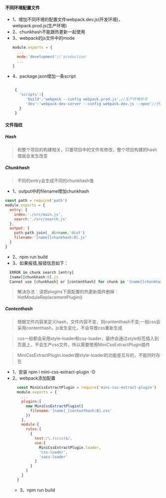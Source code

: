 #### 不同环境配置文件
* 1、增加不同环境的配置文件webpack.dev.js(开发环境)，webpack.prod.js(生产环境)
* 2、chunkhash不能跟热更新一起使用
* 3、webpack的js文件中的mode
  ```js
  module.exports = {
    ...
    mode:'development'//'production'
    ...
  }
  ```
* 4、package.json增加一条script
  ```js
   
   {
     'scripts':{
        'build':'webpack --config webpack.prod.js',//生产环境命令
        'dev':'webpack-dev-server --config webpack.dev.js --open'//开发环境命令
     }
   }
  ```

#### 文件指纹
##### Hash
> 和整个项目的构建相关，只要项目中的文件有修改，整个项目构建的hash值就会发生改变
##### Chunkhash
> 不同的entry会生成不同的chunkhash值
* 1、output中的filename增加chunkhash
```js
const path = require('path')
module.exports = {
  entry: {
    index:'./src/main.js',
    search:'./src/search.js'
  },
  output: {
    path:path.join(__dirname,'dist')
    filename:'[name][chunkhash:8].js'
  }
}
```
* 2、npm run build
* 3、如果报错,报错信息如下：
```js
  ERROR in chunk search [entry]
  [name][chunkhash:8].js
  Cannot use [chunkhash] or [contenthash] for chunk in '[name][chunkhash:8].js' (use [hash] instead)
```
> 解决办法：请把plugins下面配置的热更新插件删掉：HotModuleReplacementPlugin()

##### Contenthash
> 根据文件内容来定义hash，文件内容不变，则contenthash不变;一般css会采用contenthash，js发生变化，不会导致css重新生成

> css一般都会采用style-loader和css-loader，最终会通过style标签插入到页面上，不会生产css文件，所以需要使用MiniCssExtractPlugin插件

> MiniCssExtractPlugin.loader跟style-loader的功能是互斥的，不能同时存在
* 1、安装 npm i mini-css-extract-plugin -D
* 2、webpack添加配置
  ```js
    const MiniCssExtractPlugin = require('mini-css-extract-plugin')
    module.exports = {
      ...
      plugins:[
        new MiniCssExtractPlugin({
          filename:'[name]_[contenthash:8].css'
        })
      ],
      module:{
        rules:[
          {
            test:/\.(scss)$/,
            use:[
              MiniCssExtractPlugin.loader,
              'css-loader',
              'sass-loader'
            ]
          }
        ]
      }
    }
  ```
  * 3、npm run build
  